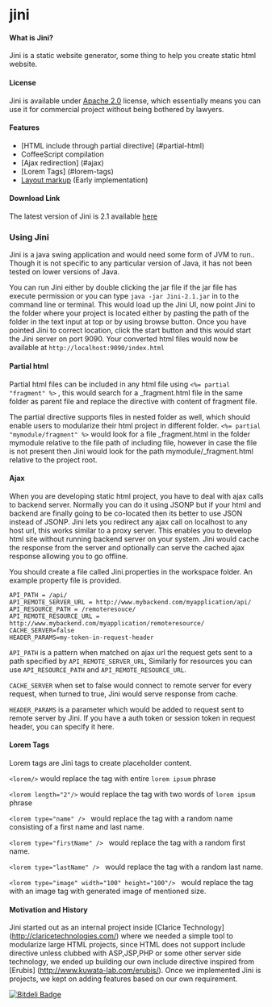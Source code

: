 # jini

#### What is Jini?

Jini is a static website generator, some thing to help you create static html website.

#### License

Jini is available under [Apache 2.0](http://opensource.org/licenses/Apache-2.0) license, which essentially means you can use it for commercial project without being bothered by lawyers. 

#### Features

* [HTML include through partial directive] (#partial-html)
* CoffeeScript compilation
* [Ajax redirection] (#ajax)
* [Lorem Tags] (#lorem-tags)
* [Layout markup](https://github.com/nitizkumar/jini/blob/master/layout.md)  (Early implementation) 

#### Download Link 

The latest version of Jini is 2.1 available [here](http://162.243.44.112/compose/Jini-2.1.jar)

### Using Jini

Jini is a java swing application and would need some form of JVM to run.. Though it is not specific to any particular version of Java, it has not been tested on lower versions of Java.

You can run Jini either by double clicking the jar file if the jar file has execute permission or you can type ```java -jar Jini-2.1.jar``` in to the command line or terminal. This would load up the Jini UI, now point Jini to the folder where your project is located either by pasting the path of the folder in the text input at top or by using browse button. Once you have pointed Jini to correct location, click the start button and this would start the Jini server on port 9090. Your converted html files would now be available at ``http://localhost:9090/index.html``


#### Partial html

Partial html files can be included in any html file using ```<%= partial "fragment" %>``` , this would search for a _fragment.html file in the same folder as parent file and replace the directive with content of fragment file.

The partial directive supports files in nested folder as well, which should enable users to modularize their html project in different folder. ```<%= partial "mymodule/fragment" %>```  would look for a file _fragment.html in the folder mymodule relative to the file path of including file, however in case the file is not present then Jini would look for the path mymodule/_fragment.html relative to the project root.

#### Ajax

When you are developing static html project, you have to deal with ajax calls to backend server. Normally you can do it using JSONP but if your html and backend are finally going to be co-located then its better to use JSON instead of JSONP. Jini lets you redirect any ajax call on localhost to any host url, this works similar to a proxy server. This enables you to develop html site without running backend server on your system. Jini would cache the response from the server and optionally can serve the cached ajax response allowing you to go offline.

You should create a file called Jini.properties in the workspace folder. An example property file is provided.
```
API_PATH = /api/
API_REMOTE_SERVER_URL = http://www.mybackend.com/myapplication/api/
API_RESOURCE_PATH = /remoteresouce/
API_REMOTE_RESOURCE_URL = http://www.mybackend.com/myapplication/remoteresource/
CACHE_SERVER=false
HEADER_PARAMS=my-token-in-request-header
```

```API_PATH``` is a pattern when matched on ajax url the request gets sent to a path specified by ```API_REMOTE_SERVER_URL```, Similarly for resources you can use ```API_RESOURCE_PATH``` and ```API_REMOTE_RESOURCE_URL```.

```CACHE_SERVER``` when set to false would connect to remote server for every request, when turned to true, Jini would serve response from cache.

```HEADER_PARAMS``` is a parameter which would be added to request sent to remote server by Jini. If you have a auth token or session token in request header, you can specify it here. 


#### Lorem Tags

Lorem tags are Jini tags to create placeholder content.

```<lorem/>``` would replace the tag with entire ```lorem ipsum``` phrase

```<lorem length="2"/>``` would replace the tag with two words of  ```lorem ipsum``` phrase

```<lorem type="name" /> ``` would replace the tag with a random name consisting of a first name and last name.

```<lorem type="firstName" /> ``` would replace the tag with a random  first name.

```<lorem type="lastName" /> ``` would replace the tag with a random  last name.

```<lorem type="image" width="100" height="100"/> ``` would replace the tag with an image tag with generated image of mentioned size. 

#### Motivation and History

Jini started out as an internal project inside [Clarice Technology] (http://claricetechnologies.com/) where we needed a simple tool to modularize large HTML projects, since HTML does not support include directive unless clubbed with ASP,JSP,PHP or some other server side technology, we ended up building our own include directive inspired from [Erubis] (http://www.kuwata-lab.com/erubis/). Once we implemented Jini is projects, we kept on adding features based on our own requirement.



[![Bitdeli Badge](https://d2weczhvl823v0.cloudfront.net/nitizkumar/jini/trend.png)](https://bitdeli.com/free "Bitdeli Badge")

